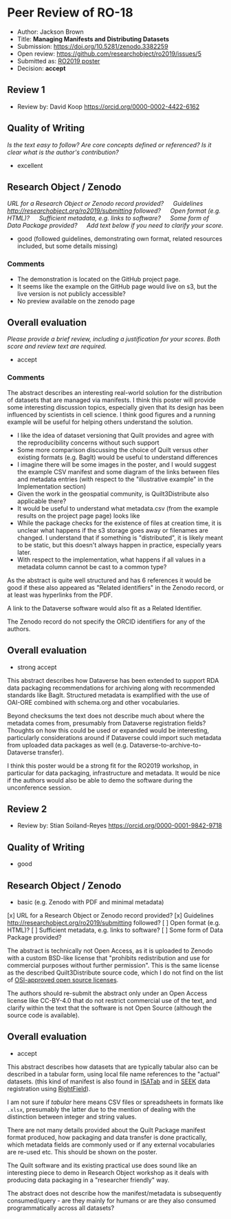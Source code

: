 # Peer Review of RO-18

* Author: Jackson Brown
* Title: **Managing Manifests and Distributing Datasets**
* Submission: <https://doi.org/10.5281/zenodo.3382259>
* Open review: <https://github.com/researchobject/ro2019/issues/5>
* Submitted as: [RO2019 poster](https://researchobject.github.io/ro2019/cfp)
* Decision:	**accept** 



## Review 1

* Review by: David Koop <https://orcid.org/0000-0002-4422-6162>

## Quality of Writing
_Is the text easy to follow? Are core concepts defined or referenced? 
Is it clear what is the author's contribution?_

* excellent

## Research Object / Zenodo

_URL for a Research Object or Zenodo record provided?
   Guidelines <http://researchobject.org/ro2019/submitting> followed?
   Open format (e.g. HTML)?
   Sufficient metadata, e.g. links to software?
   Some form of Data Package provided?
   Add text below if you need to clarify your score._

* good (followed guidelines, demonstrating own format, related resources included, but some details missing)

### Comments

* The demonstration is located on the GitHub project page.
* It seems like the example on the GitHub page would live on s3, but the live version is not publicly accessible?
* No preview available on the zenodo page

## Overall evaluation
_Please provide a brief review, including a justification for your scores. 
Both score and  review text are required._

* accept

### Comments

The abstract describes an interesting real-world solution for the distribution of datasets that are managed via manifests. I think this poster will provide some interesting discussion topics, especially given that its design has been influenced by scientists in cell science. I think good figures and a running example will be useful for helping others understand the solution.

* I like the idea of dataset versioning that Quilt provides and agree with the reproducibility concerns without such support
* Some more comparison discussing the choice of Quilt versus other existing formats (e.g. BagIt) would be useful to understand differences
* I imagine there will be some images in the poster, and I would suggest the example CSV manifest and some diagram of the links between files and metadata entries (with respect to the "illustrative example" in the Implementation section)
* Given the work in the geospatial community, is Quilt3Distribute also applicable there?
* It would be useful to understand what metadata.csv (from the example results on the project page page) looks like
* While the package checks for the existence of files at creation time, it is unclear what happens if the s3 storage goes away or filenames are changed. I understand that if something is "distributed", it is likely meant to be static, but this doesn't always happen in practice, especially years later.
* With respect to the implementation, what happens if all values in a metadata column cannot be cast to a common type?

As the abstract is quite well structured and has 6 references it would be good if these also appeared as "Related identifiers" in the Zenodo record, or at least was hyperlinks from the PDF.

A link to the Dataverse software would also fit as a Related Identifier.

The Zenodo record do not specify the ORCID identifiers for any of the authors.

## Overall evaluation

* strong accept

This abstract describes how Dataverse has been extended to support RDA data packaging recommendations for archiving along with recommended standards like BagIt. Structured metadata is examplified with the use of OAI-ORE combined with schema.org and other vocabularies.

Beyond checksums the text does not describe much about where the metadata comes from, presumably from Dataverse registration fields? Thoughts on how this could be used or expanded would be interesting, particularly considerations around if Dataverse could import such metadata from uploaded data packages as well (e.g. Dataverse-to-archive-to-Dataverse transfer).

I think this poster would be a strong fit for the RO2019 workshop, in particular for data packaging, infrastructure and metadata. It would be nice if the authors would also be able to demo the software during the unconference session.

## Review 2

* Review by: Stian Soiland-Reyes <https://orcid.org/0000-0001-9842-9718>

## Quality of Writing
* good

## Research Object / Zenodo

* basic (e.g. Zenodo with PDF and minimal metadata)

[x] URL for a Research Object or Zenodo record provided?
[x] Guidelines <http://researchobject.org/ro2019/submitting> followed?
[ ] Open format (e.g. HTML)?
[ ] Sufficient metadata, e.g. links to software?
[ ] Some form of Data Package provided?


The abstract is technically not Open Access, as it is uploaded to Zenodo with a custom BSD-like license that "prohibits redistribution and use for commercial purposes without further permission". This is the same license as the described Quilt3Distribute source code, which I do not find on the list of [OSI-approved open source licenses](https://opensource.org/licenses/alphabetical).

The authors should re-submit the abstract only under an Open Access license like CC-BY-4.0 that do not restrict commercial use of the text, and clarify within the text that the software is not Open Source (although the source code is available).


## Overall evaluation

* accept

This abstract describes how datasets that are typically tabular also can be described in a tabular form, using local file name references to the "actual" datasets. (this kind of manifest is also found in [ISATab](https://isa-specs.readthedocs.io/en/latest/isatab.html) and in [SEEK](https://seek4science.org/) data registration using [RightField](https://rightfield.org.uk/)).

I am not sure if _tabular_ here means CSV files or spreadsheets in formats like `.xlsx`, presumably the latter due to the mention of dealing with the distinction between integer and string values.

There are not many details provided about the Quilt Package manifest format produced, how packaging and data transfer is done practically, which metadata fields are commonly used or if any external vocabularies are re-used etc. This should be shown on the poster.

The Quilt software and its existing practical use does sound like an interesting piece to demo in Research Object workshop as it deals with producing data packaging in a "researcher friendly" way. 

The abstract does not describe how the manifest/metadata is subsequently consumed/query - are they mainly for humans or are they also consumed programmatically across all datasets?
